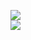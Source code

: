 [![](https://img.shields.io/badge/Made%20With-Github%20Spray-lightgrey.svg?style=for-the-badge&logo=github)](https://github.com/Annihil/github-spray#11618)  
[![](https://i.imgur.com/2DrTn0Z.gif)](https://github.com/Annihil/github-spray)